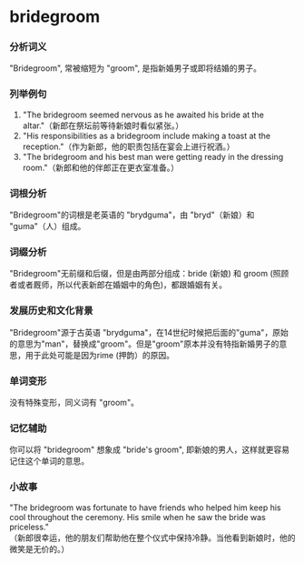 # bridegroom

### 分析词义

  

"Bridegroom", 常被缩短为 "groom", 是指新婚男子或即将结婚的男子。

  

### 列举例句

  

1.  "The bridegroom seemed nervous as he awaited his bride at the altar."（新郎在祭坛前等待新娘时看似紧张。）
2.  "His responsibilities as a bridegroom include making a toast at the reception."（作为新郎，他的职责包括在宴会上进行祝酒。）
3.  "The bridegroom and his best man were getting ready in the dressing room."（新郎和他的伴郎正在更衣室准备。）

  

### 词根分析

  

"Bridegroom"的词根是老英语的 "brydguma"，由 "bryd"（新娘）和 "guma"（人）组成。

  

### 词缀分析

  

"Bridegroom"无前缀和后缀，但是由两部分组成：bride (新娘) 和 groom (照顾者或者厩师，所以代表新郎在婚姻中的角色)，都跟婚姻有关。

  

### 发展历史和文化背景

  

"Bridegroom"源于古英语 "brydguma"，在14世纪时候把后面的"guma"，原始的意思为"man"，替换成"groom"。但是"groom"原本并没有特指新婚男子的意思，用于此处可能是因为rime (押韵）的原因。

  

### 单词变形

  

没有特殊变形，同义词有 "groom"。

  

### 记忆辅助

  

你可以将 "bridegroom" 想象成 "bride's groom", 即新娘的男人，这样就更容易记住这个单词的意思。

  

### 小故事

  

"The bridegroom was fortunate to have friends who helped him keep his cool throughout the ceremony. His smile when he saw the bride was priceless."  
（新郎很幸运，他的朋友们帮助他在整个仪式中保持冷静。当他看到新娘时，他的微笑是无价的。）
